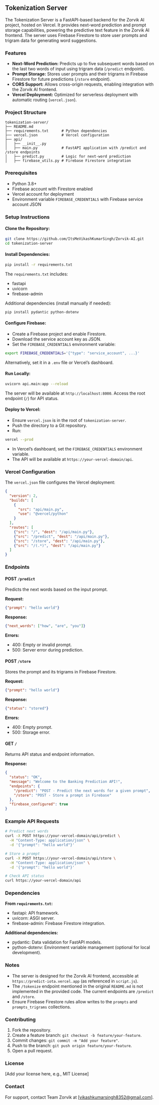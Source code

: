 ## Tokenization Server

The Tokenization Server is a FastAPI-based backend for the Zorvik AI project, hosted on Vercel. It provides next-word prediction and prompt storage capabilities, powering the predictive text feature in the Zorvik AI frontend. The server uses Firebase Firestore to store user prompts and trigram data for generating word suggestions.

### Features

* **Next-Word Prediction:** Predicts up to five subsequent words based on the last two words of input using trigram data (`/predict` endpoint).
* **Prompt Storage:** Stores user prompts and their trigrams in Firebase Firestore for future predictions (`/store` endpoint).
* **CORS Support:** Allows cross-origin requests, enabling integration with the Zorvik AI frontend.
* **Vercel Deployment:** Optimized for serverless deployment with automatic routing (`vercel.json`).

### Project Structure

```
tokenization-server/
├── README.md
├── requirements.txt      # Python dependencies
├── vercel.json           # Vercel configuration
├── api/
│   ├── __init__.py
│   ├── main.py           # FastAPI application with /predict and /store endpoints
│   ├── predict.py        # Logic for next-word prediction
│   ├── firebase_utils.py # Firebase Firestore integration
```

### Prerequisites

* Python 3.8+
* Firebase account with Firestore enabled
* Vercel account for deployment
* Environment variable `FIREBASE_CREDENTIALS` with Firebase service account JSON

### Setup Instructions

#### Clone the Repository:

```bash
git clone https://github.com/ItsMeVikashKumarSingh/Zorvik-AI.git
cd tokenization-server
```

#### Install Dependencies:

```bash
pip install -r requirements.txt
```

The `requirements.txt` includes:

* fastapi
* uvicorn
* firebase-admin

Additional dependencies (install manually if needed):

```bash
pip install pydantic python-dotenv
```

#### Configure Firebase:

* Create a Firebase project and enable Firestore.
* Download the service account key as JSON.
* Set the `FIREBASE_CREDENTIALS` environment variable:

```bash
export FIREBASE_CREDENTIALS='{"type": "service_account", ...}'
```

Alternatively, set it in a `.env` file or Vercel’s dashboard.

#### Run Locally:

```bash
uvicorn api.main:app --reload
```

The server will be available at `http://localhost:8000`. Access the root endpoint (`/`) for API status.

#### Deploy to Vercel:

* Ensure `vercel.json` is in the root of `tokenization-server`.
* Push the directory to a Git repository.
* Run:

```bash
vercel --prod
```

* In Vercel’s dashboard, set the `FIREBASE_CREDENTIALS` environment variable.
* The API will be available at `https://your-vercel-domain/api`.

### Vercel Configuration

The `vercel.json` file configures the Vercel deployment:

```json
{
  "version": 2,
  "builds": [
    {
      "src": "api/main.py",
      "use": "@vercel/python"
    }
  ],
  "routes": [
    {"src": "/", "dest": "/api/main.py"},
    {"src": "/predict", "dest": "/api/main.py"},
    {"src": "/store", "dest": "/api/main.py"},
    {"src": "/(.*)", "dest": "/api/main.py"}
  ]
}
```

### Endpoints

#### POST `/predict`

Predicts the next words based on the input prompt.

**Request:**

```json
{"prompt": "hello world"}
```

**Response:**

```json
{"next_words": ["how", "are", "you"]}
```

**Errors:**

* 400: Empty or invalid prompt.
* 500: Server error during prediction.

#### POST `/store`

Stores the prompt and its trigrams in Firebase Firestore.

**Request:**

```json
{"prompt": "hello world"}
```

**Response:**

```json
{"status": "stored"}
```

**Errors:**

* 400: Empty prompt.
* 500: Storage error.

#### GET `/`

Returns API status and endpoint information.

**Response:**

```json
{
  "status": "OK",
  "message": "Welcome to the Banking Prediction API!",
  "endpoints": {
    "/predict": "POST - Predict the next words for a given prompt",
    "/store": "POST - Store a prompt in Firebase"
  },
  "firebase_configured": true
}
```

### Example API Requests

```bash
# Predict next words
curl -X POST https://your-vercel-domain/api/predict \
  -H "Content-Type: application/json" \
  -d '{"prompt": "hello world"}'

# Store a prompt
curl -X POST https://your-vercel-domain/api/store \
  -H "Content-Type: application/json" \
  -d '{"prompt": "hello world"}'

# Check API status
curl https://your-vercel-domain/api
```

### Dependencies

**From `requirements.txt`:**

* fastapi: API framework.
* uvicorn: ASGI server.
* firebase-admin: Firebase Firestore integration.

**Additional dependencies:**

* pydantic: Data validation for FastAPI models.
* python-dotenv: Environment variable management (optional for local development).

### Notes

* The server is designed for the Zorvik AI frontend, accessible at `https://predict-iota.vercel.app` (as referenced in `script.js`).
* The `/tokenize` endpoint mentioned in the original `README.md` is not implemented in the provided code. The current endpoints are `/predict` and `/store`.
* Ensure Firebase Firestore rules allow writes to the `prompts` and `prompts_trigrams` collections.

### Contributing

1. Fork the repository.
2. Create a feature branch: `git checkout -b feature/your-feature`.
3. Commit changes: `git commit -m "Add your feature"`.
4. Push to the branch: `git push origin feature/your-feature`.
5. Open a pull request.

### License

\[Add your license here, e.g., MIT License]

### Contact

For support, contact Team Zorvik at \[[vikashkumarsingh8352@gmail.com](mailto:vikashkumarsingh8352@gmail.com)].
